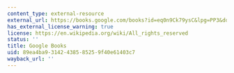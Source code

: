 ```yaml
---
content_type: external-resource
external_url: https://books.google.com/books?id=eq0n9Ck79ysC&lpg=PP3&dq=fun%20home&pg=PP3#v=onepage&q&f=false
has_external_license_warning: true
license: https://en.wikipedia.org/wiki/All_rights_reserved
status: ''
title: Google Books
uid: 89ea4ba9-3142-4385-8525-9f40e61403c7
wayback_url: ''
---
```

